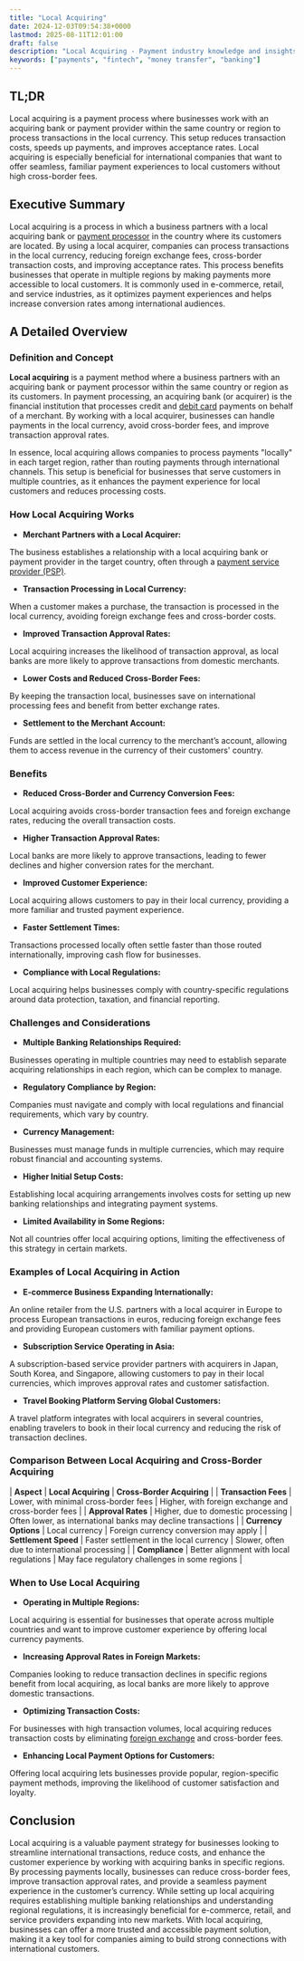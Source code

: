 ```yaml
---
title: "Local Acquiring"
date: 2024-12-03T09:54:38+0000
lastmod: 2025-08-11T12:01:00
draft: false
description: "Local Acquiring - Payment industry knowledge and insights"
keywords: ["payments", "fintech", "money transfer", "banking"]
---
```


## TL;DR

Local acquiring is a payment process where businesses work with an acquiring bank or payment provider within the same country or region to process transactions in the local currency. This setup reduces transaction costs, speeds up payments, and improves acceptance rates. Local acquiring is especially beneficial for international companies that want to offer seamless, familiar payment experiences to local customers without high cross-border fees.

## Executive Summary

Local acquiring is a process in which a business partners with a local acquiring bank or [payment processor](https://faisalkhanllc.xyz/resources/payments-wiki/p/payment-processor/) in the country where its customers are located. By using a local acquirer, companies can process transactions in the local currency, reducing foreign exchange fees, cross-border transaction costs, and improving acceptance rates. This process benefits businesses that operate in multiple regions by making payments more accessible to local customers. It is commonly used in e-commerce, retail, and service industries, as it optimizes payment experiences and helps increase conversion rates among international audiences.

## A Detailed Overview

### Definition and Concept

**Local acquiring** is a payment method where a business partners with an acquiring bank or payment processor within the same country or region as its customers. In payment processing, an acquiring bank (or acquirer) is the financial institution that processes credit and [debit card](https://faisalkhanllc.xyz/resources/payments-wiki/d/debit-card/) payments on behalf of a merchant. By working with a local acquirer, businesses can handle payments in the local currency, avoid cross-border fees, and improve transaction approval rates.

In essence, local acquiring allows companies to process payments "locally" in each target region, rather than routing payments through international channels. This setup is beneficial for businesses that serve customers in multiple countries, as it enhances the payment experience for local customers and reduces processing costs.

### How Local Acquiring Works

- **Merchant Partners with a Local Acquirer:**

The business establishes a relationship with a local acquiring bank or payment provider in the target country, often through a [payment service provider (PSP)](https://faisalkhanllc.xyz/resources/payments-wiki/p/payment-service-provider-psp/).

- **Transaction Processing in Local Currency:**

When a customer makes a purchase, the transaction is processed in the local currency, avoiding foreign exchange fees and cross-border costs.

- **Improved Transaction Approval Rates:**

Local acquiring increases the likelihood of transaction approval, as local banks are more likely to approve transactions from domestic merchants.

- **Lower Costs and Reduced Cross-Border Fees:**

By keeping the transaction local, businesses save on international processing fees and benefit from better exchange rates.

- **Settlement to the Merchant Account:**

Funds are settled in the local currency to the merchant’s account, allowing them to access revenue in the currency of their customers' country.

### Benefits

- **Reduced Cross-Border and Currency Conversion Fees:**

Local acquiring avoids cross-border transaction fees and foreign exchange rates, reducing the overall transaction costs.

- **Higher Transaction Approval Rates:**

Local banks are more likely to approve transactions, leading to fewer declines and higher conversion rates for the merchant.

- **Improved Customer Experience:**

Local acquiring allows customers to pay in their local currency, providing a more familiar and trusted payment experience.

- **Faster Settlement Times:**

Transactions processed locally often settle faster than those routed internationally, improving cash flow for businesses.

- **Compliance with Local Regulations:**

Local acquiring helps businesses comply with country-specific regulations around data protection, taxation, and financial reporting.

### Challenges and Considerations 

- **Multiple Banking Relationships Required:**

Businesses operating in multiple countries may need to establish separate acquiring relationships in each region, which can be complex to manage.

- **Regulatory Compliance by Region:**

Companies must navigate and comply with local regulations and financial requirements, which vary by country.

- **Currency Management:**

Businesses must manage funds in multiple currencies, which may require robust financial and accounting systems.

- **Higher Initial Setup Costs:**

Establishing local acquiring arrangements involves costs for setting up new banking relationships and integrating payment systems.

- **Limited Availability in Some Regions:**

Not all countries offer local acquiring options, limiting the effectiveness of this strategy in certain markets.

### Examples of Local Acquiring in Action

- **E-commerce Business Expanding Internationally:**

An online retailer from the U.S. partners with a local acquirer in Europe to process European transactions in euros, reducing foreign exchange fees and providing European customers with familiar payment options.

- **Subscription Service Operating in Asia:**

A subscription-based service provider partners with acquirers in Japan, South Korea, and Singapore, allowing customers to pay in their local currencies, which improves approval rates and customer satisfaction.

- **Travel Booking Platform Serving Global Customers:**

A travel platform integrates with local acquirers in several countries, enabling travelers to book in their local currency and reducing the risk of transaction declines.

### Comparison Between Local Acquiring and Cross-Border Acquiring

| ****Aspect**** | ****Local Acquiring**** | ****Cross-Border Acquiring**** |
| **Transaction Fees** | Lower, with minimal cross-border fees | Higher, with foreign exchange and cross-border fees |
| **Approval Rates** | Higher, due to domestic processing | Often lower, as international banks may decline transactions |
| **Currency Options** | Local currency | Foreign currency conversion may apply |
| **Settlement Speed** | Faster settlement in the local currency | Slower, often due to international processing |
| **Compliance** | Better alignment with local regulations | May face regulatory challenges in some regions |

### When to Use Local Acquiring

- **Operating in Multiple Regions:**

Local acquiring is essential for businesses that operate across multiple countries and want to improve customer experience by offering local currency payments.

- **Increasing Approval Rates in Foreign Markets:**

Companies looking to reduce transaction declines in specific regions benefit from local acquiring, as local banks are more likely to approve domestic transactions.

- **Optimizing Transaction Costs:**

For businesses with high transaction volumes, local acquiring reduces transaction costs by eliminating [foreign exchange](https://faisalkhanllc.xyz/resources/payments-wiki/f/fx-foreign-exchange/) and cross-border fees.

- **Enhancing Local Payment Options for Customers:**

Offering local acquiring lets businesses provide popular, region-specific payment methods, improving the likelihood of customer satisfaction and loyalty.

## Conclusion

Local acquiring is a valuable payment strategy for businesses looking to streamline international transactions, reduce costs, and enhance the customer experience by working with acquiring banks in specific regions. By processing payments locally, businesses can reduce cross-border fees, improve transaction approval rates, and provide a seamless payment experience in the customer’s currency. While setting up local acquiring requires establishing multiple banking relationships and understanding regional regulations, it is increasingly beneficial for e-commerce, retail, and service providers expanding into new markets. With local acquiring, businesses can offer a more trusted and accessible payment solution, making it a key tool for companies aiming to build strong connections with international customers.